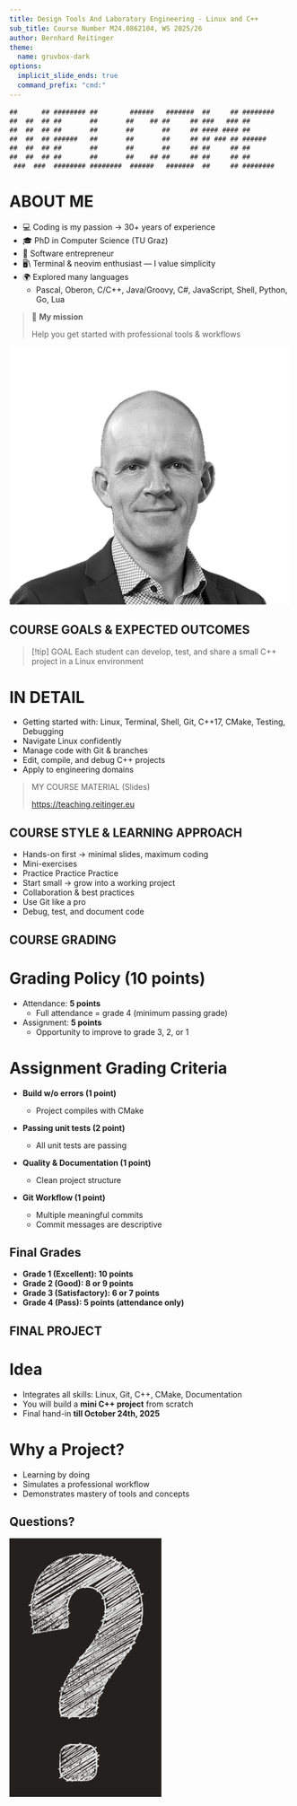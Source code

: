 ```yaml
---
title: Design Tools And Laboratory Engineering - Linux and C++
sub_title: Course Number M24.0862104, WS 2025/26 
author: Bernhard Reitinger
theme:
  name: gruvbox-dark
options:
  implicit_slide_ends: true
  command_prefix: "cmd:"
---
```



```
##      ## ######## ##        ######   #######  ##     ## ########
##  ##  ## ##       ##       ##    ## ##     ## ###   ### ##
##  ##  ## ##       ##       ##       ##     ## #### #### ##
##  ##  ## ######   ##       ##       ##     ## ## ### ## ######
##  ##  ## ##       ##       ##       ##     ## ##     ## ##
##  ##  ## ##       ##       ##    ## ##     ## ##     ## ##
 ###  ###  ######## ########  ######   #######  ##     ## ########
```

<!-- column_layout: [2, 1] -->
<!-- column: 0 -->

# ABOUT ME

- 💻 Coding is my passion → 30+ years of experience
- 🎓 PhD in Computer Science (TU Graz)
- 🚀 Software entrepreneur
- 🖥️\\ Terminal & neovim enthusiast — I value simplicity
- 🌍 Explored many languages
  - Pascal, Oberon, C/C++, Java/Groovy, C#, JavaScript, Shell, Python, Go, Lua

> 🎯 **My mission**
>
> Help you get started with professional tools & workflows

<!-- column: 1 -->

![image:width:90%](me.png)

COURSE GOALS & EXPECTED OUTCOMES
---

> [!tip] GOAL
> Each student can develop, test, and share a small C++ project in a Linux environment

# IN DETAIL

<!-- incremental_lists: true -->

- Getting started with: Linux, Terminal, Shell, Git, C++17, CMake, Testing, Debugging
- Navigate Linux confidently
- Manage code with Git & branches
- Edit, compile, and debug C++ projects
- Apply to engineering domains

> MY COURSE MATERIAL (Slides)
>
> https://teaching.reitinger.eu

COURSE STYLE & LEARNING APPROACH
---

<!-- incremental_lists: true -->

- Hands-on first → minimal slides, maximum coding
- Mini-exercises
- Practice Practice Practice
- Start small → grow into a working project
- Collaboration & best practices
- Use Git like a pro
- Debug, test, and document code

COURSE GRADING
---

# Grading Policy (10 points)

- Attendance: **5 points**
  - Full attendance = grade 4 (minimum passing grade)
- Assignment: **5 points**
  - Opportunity to improve to grade 3, 2, or 1

<!-- pause -->

# Assignment Grading Criteria

- **Build w/o errors (1 point)**
  - Project compiles with CMake

- **Passing unit tests (2 point)**
  - All unit tests are passing

- **Quality & Documentation (1 point)**
  - Clean project structure

- **Git Workflow (1 point)**
  - Multiple meaningful commits
  - Commit messages are descriptive

Final Grades
---

- **Grade 1 (Excellent): 10 points**
- **Grade 2 (Good): 8 or 9 points**
- **Grade 3 (Satisfactory): 6 or 7 points**
- **Grade 4 (Pass): 5 points (attendance only)**

FINAL PROJECT
---

# Idea

- Integrates all skills: Linux, Git, C++, CMake, Documentation
- You will build a **mini C++ project** from scratch
- Final hand-in **till October 24th, 2025**

<!-- pause -->

# Why a Project?

- Learning by doing
- Simulates a professional workflow
- Demonstrates mastery of tools and concepts

Questions?
---

![](question.jpg)
